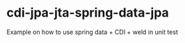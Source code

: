 cdi-jpa-jta-spring-data-jpa
===========================

Example on how to use spring data + CDI + weld in unit test
